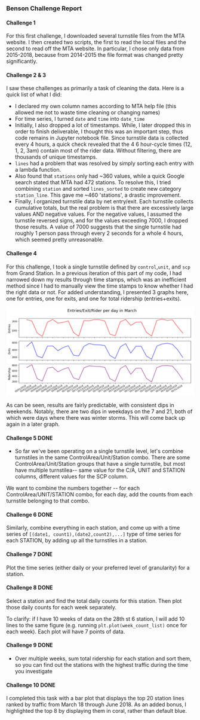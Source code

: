 ### Benson Challenge Report

#### Challenge 1 
For this first challenge, I downloaded several turnstile files from the MTA website.  I then created two scripts, the first to read the local files and the second to read off the MTA website.  In particular, I chose only data from 2015-2018, because from 2014-2015 the file format was changed pretty significantly.

#### Challenge 2 & 3
I saw these challenges as primarily a task of cleaning the data.  Here is a quick list of what I did:  

* I declared my own column names according to MTA help file (this allowed me not to waste time cleaning or changing names)  
* For time series, I turned `date` and `time` into `date_time`  
* Initially, I also dropped a lot of timestamps.  While, I later dropped this in order to finish deliverable, I thought this was an important step, thus code remains in Jupyter notebook file.  Since turnstile data is collected every 4 hours, a quick check revealed that the 4 6 hour-cycle times (12, 1, 2, 3am) contain most of the rider data.  Without filtering, there are thousands of unique timestamps.
* `lines` had a problem that was resolved by simply sorting each entry with a lambda function.
* Also found that `stations` only had ~360 values, while a quick Google search stated that MTA had 472 stations. To resolve this, I tried combining `station` and sorted `lines_sorted` to create new category `station_line`.  This gave me ~460 'stations', a drastic improvement.  
* Finally, I organized turnstile data by net entry/exit.  Each turnstile collects cumulative totals, but the real problem is that there are excessively large values AND negative values.  For the negative values, I assumed the turnstile reversed signs, and for the values exceeding 7000, I dropped those results.  A value of 7000 suggests that the single turnstile had roughly 1 person pass through every 2 seconds for a whole 4 hours, which seemed pretty unreasonable.


#### Challenge 4 
For this challenge, I took a single turnstile defined by `control`,`unit`, and `scp` from Grand Station.  In a previous iteration of this part of my code, I had narrowed down my results through time stamps, which was an inefficient method since I had to manually view the time stamps to know whether I had the right data or not.  For added understanding, I presented 3 graphs here, one for entries, one for exits, and one for total ridership (entries+exits).  

![Turnstile image](turnstile.png)


As can be seen, results are fairly predictable, with consistent dips in weekends.  Notably, there are two dips in weekdays on the 7 and 21, both of which were days where there was winter storms.  This will come back up again in a later graph.

#### Challenge 5 DONE

- So far we've been operating on a single turnstile level, let's
  combine turnstiles in the same ControlArea/Unit/Station combo. There
  are some ControlArea/Unit/Station groups that have a single
  turnstile, but most have multiple turnstilea-- same value for the
  C/A, UNIT and STATION columns, different values for the SCP column.

We want to combine the numbers together -- for each
ControlArea/UNIT/STATION combo, for each day, add the counts from each
turnstile belonging to that combo.


#### Challenge 6 DONE

Similarly, combine everything in each station, and come up with a time
series of `[(date1, count1),(date2,count2),...]` type of time series
for each STATION, by adding up all the turnstiles in a station.


#### Challenge 7 DONE

Plot the time series (either daily or your preferred level of granularity) for a station.


#### Challenge 8 DONE

Select a station and find the total daily counts for this station. Then plot those daily counts for each week separately.

To clarify: if I have 10 weeks of data on the 28th st 6 station, I will add 10 lines to the same figure (e.g. running `plt.plot(week_count_list)` once for each week). Each plot will have 7 points of data.


#### Challenge 9  DONE

- Over multiple weeks, sum total ridership for each station and sort
  them, so you can find out the stations with the highest traffic
  during the time you investigate


#### Challenge 10  DONE
I completed this task with a bar plot that displays the top 20 station lines ranked by traffic from March 18 through June 2018.  As an added bonus, I highlighted the top 8 by displaying them in coral, rather than default blue. 
